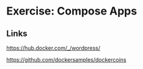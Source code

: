# Exercise: Compose Apps


## Links

https://hub.docker.com/_/wordpress/

https://github.com/dockersamples/dockercoins

